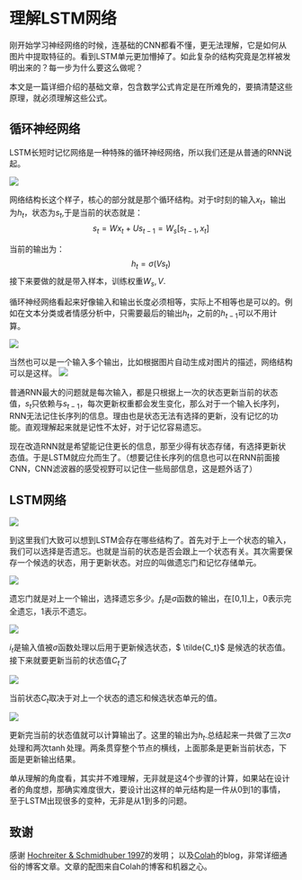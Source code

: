 # 理解LSTM网络
刚开始学习神经网络的时候，连基础的CNN都看不懂，更无法理解，它是如何从图片中提取特征的。看到LSTM单元更加懵掉了。如此复杂的结构究竟是怎样被发明出来的？每一步为什么要这么做呢？

本文是一篇详细介绍的基础文章，包含数学公式肯定是在所难免的，要搞清楚这些原理，就必须理解这些公式。

## 循环神经网络
LSTM长短时记忆网络是一种特殊的循环神经网络，所以我们还是从普通的RNN说起。

![](http://colah.github.io/posts/2015-08-Understanding-LSTMs/img/RNN-unrolled.png)

网络结构长这个样子，核心的部分就是那个循环结构。对于t时刻的输入$x_t$，输出为$h_t$，状态为$s_t$,于是当前的状态就是：
$$
    s_t = Wx_t+ Us_{t-1}=W_s [s_{t-1}, x_t]
$$

当前的输出为：
$$ h_t = \sigma (V s_t) $$
接下来要做的就是带入样本，训练权重$W_s,V$.

循环神经网络看起来好像输入和输出长度必须相等，实际上不相等也是可以的。例如在文本分类或者情感分析中，只需要最后的输出$h_t$，之前的$h_{t-1}$可以不用计算。

![](https://raw.githubusercontent.com/YZHANG1270/Markdown_pic/master/2018/11/RNN_01/008.jpg)

当然也可以是一个输入多个输出，比如根据图片自动生成对图片的描述，网络结构可以是这样。
![](https://image.jiqizhixin.com/uploads/editor/e2c3d081-b794-4d7c-a426-2855f7ce17e8/1544760757740.png)

普通RNN最大的问题就是每次输入，都是只根据上一次的状态更新当前的状态值，$s_t$只依赖与$s_{t-1}$，每次更新权重都会发生变化，那么对于一个输入长序列，RNN无法记住长序列的信息。理由也是状态无法有选择的更新，没有记忆的功能。直观理解起来就是记性不太好，对于记忆容易遗忘。

现在改造RNN就是希望能记住更长的信息，那至少得有状态存储，有选择更新状态值。于是LSTM就应允而生了。（想要记住长序列的信息也可以在RNN前面接CNN，CNN滤波器的感受视野可以记住一些局部信息，这是题外话了）

## LSTM网络
![](http://colah.github.io/posts/2015-08-Understanding-LSTMs/img/LSTM3-SimpleRNN.png)

到这里我们大致可以想到LSTM会存在哪些结构了。首先对于上一个状态的输入，我们可以选择是否遗忘。也就是当前的状态是否会跟上一个状态有关。其次需要保存一个候选的状态，用于更新状态。对应的叫做遗忘门和记忆存储单元。

![](http://colah.github.io/posts/2015-08-Understanding-LSTMs/img/LSTM3-focus-f.png)

遗忘门就是对上一个输出，选择遗忘多少。$f_t$是$\sigma$函数的输出，在[0,1]上，0表示完全遗忘，1表示不遗忘。

![](http://colah.github.io/posts/2015-08-Understanding-LSTMs/img/LSTM3-focus-i.png)

$i_t$是输入值被$\sigma$函数处理以后用于更新候选状态，$ \tilde{C_t}$ 是候选的状态值。接下来就要更新当前的状态值$C_t$了

![](http://colah.github.io/posts/2015-08-Understanding-LSTMs/img/LSTM3-focus-C.png)

当前状态$C_t$取决于对上一个状态的遗忘和候选状态单元的值。

![](http://colah.github.io/posts/2015-08-Understanding-LSTMs/img/LSTM3-focus-o.png)

更新完当前的状态值就可以计算输出了。这里的输出为$h_t$.总结起来一共做了三次$\sigma$处理和两次$\tanh$处理。两条贯穿整个节点的横线，上面那条是更新当前状态，下面是更新输出结果。

单从理解的角度看，其实并不难理解，无非就是这4个步骤的计算，如果站在设计者的角度想，那确实难度很大，要设计出这样的单元结构是一件从0到1的事情，至于LSTM出现很多的变种，无非是从1到多的问题。

## 致谢
感谢 [Hochreiter & Schmidhuber 1997](http://www.bioinf.jku.at/publications/older/2604.pdf)的发明； 以及[Colah](http://colah.github.io/posts/2015-08-Understanding-LSTMs/)的blog，非常详细通俗的博客文章。文章的配图来自Colah的博客和机器之心。

